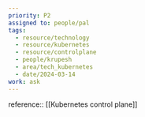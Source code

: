 ```yaml
---
priority: P2
assigned to: people/pal
tags:
  - resource/technology
  - resource/kubernetes
  - resource/controlplane
  - people/krupesh
  - area/tech_kubernetes
  - date/2024-03-14
work: ask
---
```


reference:: [[Kubernetes control plane]]

